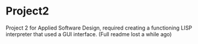 # Project2

Project 2 for Applied Software Design, required creating a functioning LISP interpreter that used a GUI interface. (Full readme lost a while ago)
